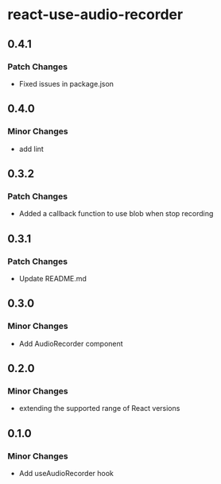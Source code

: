 # react-use-audio-recorder

## 0.4.1

### Patch Changes

- Fixed issues in package.json

## 0.4.0

### Minor Changes

- add lint

## 0.3.2

### Patch Changes

- Added a callback function to use blob when stop recording

## 0.3.1

### Patch Changes

- Update README.md

## 0.3.0

### Minor Changes

- Add AudioRecorder component

## 0.2.0

### Minor Changes

- extending the supported range of React versions

## 0.1.0

### Minor Changes

- Add useAudioRecorder hook
